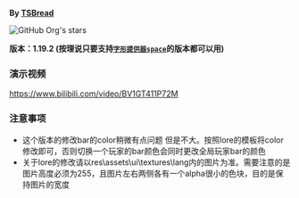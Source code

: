 **By [TSBread](https://space.bilibili.com/450655172 "转到TSBread的B站")**

![GitHub Org's stars](https://img.shields.io/github/stars/TSBread/acBar?style=plastic)

**版本：1.19.2 (按理说只要支持[`字形提供器space`](https://www.bilibili.com/read/cv15732133 "ctrl+f搜索:字形提供器space")的版本都可以用)**

### 演示视频

<https://www.bilibili.com/video/BV1GT411P72M>

### 注意事项

- 这个版本的修改bar的color稍微有点问题 但是不大。按照lore的模板将color修改即可，否则切换一个玩家的bar颜色会同时更改全局玩家bar的颜色
- 关于lore的修改请以res\assets\ui\textures\lang内的图片为准。需要注意的是图片高度必须为255，且图片左右两侧各有一个alpha很小的色块，目的是保持图片的宽度

